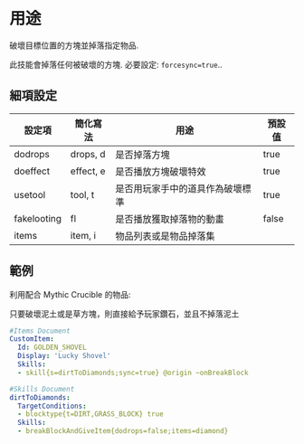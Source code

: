用途
===================================

破壞目標位置的方塊並掉落指定物品.

此技能會掉落任何被破壞的方塊. 必要設定: `forcesync=true`..

細項設定
--------------
| 設定項 | 簡化寫法   | 用途| 預設值 |
|-----------|-----------|------------------------------------|---------------|
| dodrops   | drops, d  | 是否掉落方塊 | true  |
| doeffect  | effect, e | 是否播放方塊破壞特效 | true |
| usetool   | tool, t | 是否用玩家手中的道具作為破壞標準 | true |
| fakelooting | fl | 是否播放獲取掉落物的動畫 | false |
| items | item, i | 物品列表或是物品掉落集 | |


範例
--------

利用配合 Mythic Crucible 的物品:

只要破壞泥土或是草方塊，則直接給予玩家鑽石，並且不掉落泥土
```yml
#Items Document
CustomItem:
  Id: GOLDEN_SHOVEL
  Display: 'Lucky Shovel'
  Skills:
  - skill{s=dirtToDiamonds;sync=true} @origin ~onBreakBlock

#Skills Document
dirtToDiamonds:
  TargetConditions:
  - blocktype{t=DIRT,GRASS_BLOCK} true
  Skills:
  - breakBlockAndGiveItem{dodrops=false;items=diamond}
```